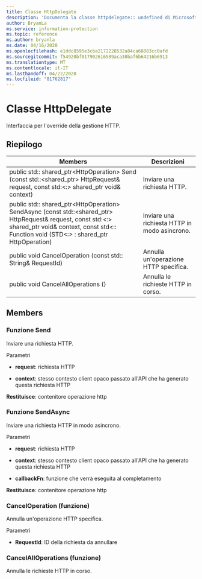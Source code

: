 ```yaml
---
title: Classe HttpDelegate
description: 'Documenta la classe httpdelegate:: undefined di Microsoft Information Protection (MIP) SDK.'
author: BryanLa
ms.service: information-protection
ms.topic: reference
ms.author: bryanla
ms.date: 04/16/2020
ms.openlocfilehash: e1ddc8595e3cba2172228532a84ca68883cc0afd
ms.sourcegitcommit: f54920bf017902616589aca30baf6b64216b6913
ms.translationtype: MT
ms.contentlocale: it-IT
ms.lasthandoff: 04/22/2020
ms.locfileid: "81762817"
---
```

# <a name="class-httpdelegate"></a>Classe HttpDelegate 
Interfaccia per l'override della gestione HTTP.
  
## <a name="summary"></a>Riepilogo
 Members                        | Descrizioni                                
--------------------------------|---------------------------------------------
public std:: shared_ptr\<HttpOperation\> Send (const std::\<shared_ptr\> HttpRequest& request, const std:\<:\> shared_ptr void& context)  |  Inviare una richiesta HTTP.
public std:: shared_ptr\<HttpOperation\> SendAsync (const std::\<shared_ptr\> HttpRequest& request, const std:\<:\> shared_ptr void& context, const std\<:: Function void (STD\<:\> : shared_ptr HttpOperation)  |  Inviare una richiesta HTTP in modo asincrono.
public void CancelOperation (const std:: String& RequestId)  |  Annulla un'operazione HTTP specifica.
public void CancelAllOperations ()  |  Annulla le richieste HTTP in corso.
  
## <a name="members"></a>Members
  
### <a name="send-function"></a>Funzione Send
Inviare una richiesta HTTP.

Parametri  
* **request**: richiesta HTTP 


* **context**: stesso contesto client opaco passato all'API che ha generato questa richiesta HTTP



  
**Restituisce**: contenitore operazione http
  
### <a name="sendasync-function"></a>Funzione SendAsync
Inviare una richiesta HTTP in modo asincrono.

Parametri  
* **request**: richiesta HTTP 


* **context**: stesso contesto client opaco passato all'API che ha generato questa richiesta HTTP 


* **callbackFn**: funzione che verrà eseguita al completamento



  
**Restituisce**: contenitore operazione http
  
### <a name="canceloperation-function"></a>CancelOperation (funzione)
Annulla un'operazione HTTP specifica.

Parametri  
* **RequestId**: ID della richiesta da annullare


  
### <a name="cancelalloperations-function"></a>CancelAllOperations (funzione)
Annulla le richieste HTTP in corso.